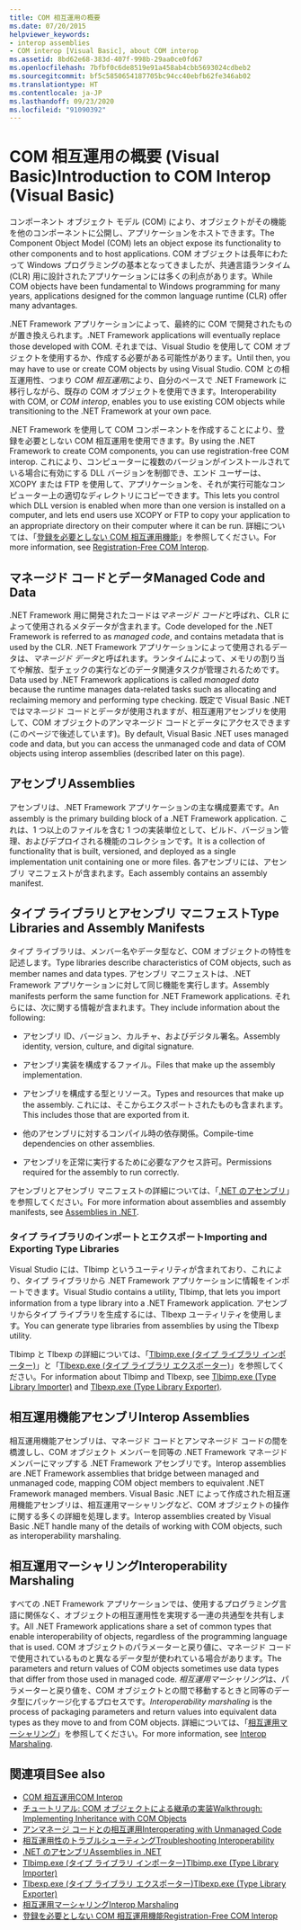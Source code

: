 ```yaml
---
title: COM 相互運用の概要
ms.date: 07/20/2015
helpviewer_keywords:
- interop assemblies
- COM interop [Visual Basic], about COM interop
ms.assetid: 8bd62e68-383d-407f-998b-29aa0ce0fd67
ms.openlocfilehash: 7bfbf0c6de8519e91a458ab4cbb5693024cdbeb2
ms.sourcegitcommit: bf5c5850654187705bc94cc40ebfb62fe346ab02
ms.translationtype: HT
ms.contentlocale: ja-JP
ms.lasthandoff: 09/23/2020
ms.locfileid: "91090392"
---
```

# <a name="introduction-to-com-interop-visual-basic"></a><span data-ttu-id="ec787-102">COM 相互運用の概要 (Visual Basic)</span><span class="sxs-lookup"><span data-stu-id="ec787-102">Introduction to COM Interop (Visual Basic)</span></span>

<span data-ttu-id="ec787-103">コンポーネント オブジェクト モデル (COM) により、オブジェクトがその機能を他のコンポーネントに公開し、アプリケーションをホストできます。</span><span class="sxs-lookup"><span data-stu-id="ec787-103">The Component Object Model (COM) lets an object expose its functionality to other components and to host applications.</span></span> <span data-ttu-id="ec787-104">COM オブジェクトは長年にわたって Windows プログラミングの基本となってきましたが、共通言語ランタイム (CLR) 用に設計されたアプリケーションには多くの利点があります。</span><span class="sxs-lookup"><span data-stu-id="ec787-104">While COM objects have been fundamental to Windows programming for many years, applications designed for the common language runtime (CLR) offer many advantages.</span></span>  
  
 <span data-ttu-id="ec787-105">.NET Framework アプリケーションによって、最終的に COM で開発されたものが置き換えられます。</span><span class="sxs-lookup"><span data-stu-id="ec787-105">.NET Framework applications will eventually replace those developed with COM.</span></span> <span data-ttu-id="ec787-106">それまでは、Visual Studio を使用して COM オブジェクトを使用するか、作成する必要がある可能性があります。</span><span class="sxs-lookup"><span data-stu-id="ec787-106">Until then, you may have to use or create COM objects by using Visual Studio.</span></span> <span data-ttu-id="ec787-107">COM との相互運用性、つまり *COM 相互運用*により、自分のペースで .NET Framework に移行しながら、既存の COM オブジェクトを使用できます。</span><span class="sxs-lookup"><span data-stu-id="ec787-107">Interoperability with COM, or *COM interop*, enables you to use existing COM objects while transitioning to the .NET Framework at your own pace.</span></span>  
  
 <span data-ttu-id="ec787-108">.NET Framework を使用して COM コンポーネントを作成することにより、登録を必要としない COM 相互運用を使用できます。</span><span class="sxs-lookup"><span data-stu-id="ec787-108">By using the .NET Framework to create COM components, you can use registration-free COM interop.</span></span> <span data-ttu-id="ec787-109">これにより、コンピューターに複数のバージョンがインストールされている場合に有効にする DLL バージョンを制御でき、エンド ユーザーは、XCOPY または FTP を使用して、アプリケーションを、それが実行可能なコンピューター上の適切なディレクトリにコピーできます。</span><span class="sxs-lookup"><span data-stu-id="ec787-109">This lets you control which DLL version is enabled when more than one version is installed on a computer, and lets end users use XCOPY or FTP to copy your application to an appropriate directory on their computer where it can be run.</span></span> <span data-ttu-id="ec787-110">詳細については、「[登録を必要としない COM 相互運用機能](../../../framework/interop/registration-free-com-interop.md)」を参照してください。</span><span class="sxs-lookup"><span data-stu-id="ec787-110">For more information, see [Registration-Free COM Interop](../../../framework/interop/registration-free-com-interop.md).</span></span>  
  
## <a name="managed-code-and-data"></a><span data-ttu-id="ec787-111">マネージド コードとデータ</span><span class="sxs-lookup"><span data-stu-id="ec787-111">Managed Code and Data</span></span>  

 <span data-ttu-id="ec787-112">.NET Framework 用に開発されたコードは*マネージド コード*と呼ばれ、CLR によって使用されるメタデータが含まれます。</span><span class="sxs-lookup"><span data-stu-id="ec787-112">Code developed for the .NET Framework is referred to as *managed code*, and contains metadata that is used by the CLR.</span></span> <span data-ttu-id="ec787-113">.NET Framework アプリケーションによって使用されるデータは、*マネージド データ*と呼ばれます。ランタイムによって、メモリの割り当てや解放、型チェックの実行などのデータ関連タスクが管理されるためです。</span><span class="sxs-lookup"><span data-stu-id="ec787-113">Data used by .NET Framework applications is called *managed data* because the runtime manages data-related tasks such as allocating and reclaiming memory and performing type checking.</span></span> <span data-ttu-id="ec787-114">既定で Visual Basic .NET ではマネージド コードとデータが使用されますが、相互運用アセンブリを使用して、COM オブジェクトのアンマネージド コードとデータにアクセスできます (このページで後述しています)。</span><span class="sxs-lookup"><span data-stu-id="ec787-114">By default, Visual Basic .NET uses managed code and data, but you can access the unmanaged code and data of COM objects using interop assemblies (described later on this page).</span></span>  
  
## <a name="assemblies"></a><span data-ttu-id="ec787-115">アセンブリ</span><span class="sxs-lookup"><span data-stu-id="ec787-115">Assemblies</span></span>  

 <span data-ttu-id="ec787-116">アセンブリは、.NET Framework アプリケーションの主な構成要素です。</span><span class="sxs-lookup"><span data-stu-id="ec787-116">An assembly is the primary building block of a .NET Framework application.</span></span> <span data-ttu-id="ec787-117">これは、1 つ以上のファイルを含む 1 つの実装単位として、ビルド、バージョン管理、およびデプロイされる機能のコレクションです。</span><span class="sxs-lookup"><span data-stu-id="ec787-117">It is a collection of functionality that is built, versioned, and deployed as a single implementation unit containing one or more files.</span></span> <span data-ttu-id="ec787-118">各アセンブリには、アセンブリ マニフェストが含まれます。</span><span class="sxs-lookup"><span data-stu-id="ec787-118">Each assembly contains an assembly manifest.</span></span>  
  
## <a name="type-libraries-and-assembly-manifests"></a><span data-ttu-id="ec787-119">タイプ ライブラリとアセンブリ マニフェスト</span><span class="sxs-lookup"><span data-stu-id="ec787-119">Type Libraries and Assembly Manifests</span></span>  

 <span data-ttu-id="ec787-120">タイプ ライブラリは、メンバー名やデータ型など、COM オブジェクトの特性を記述します。</span><span class="sxs-lookup"><span data-stu-id="ec787-120">Type libraries describe characteristics of COM objects, such as member names and data types.</span></span> <span data-ttu-id="ec787-121">アセンブリ マニフェストは、.NET Framework アプリケーションに対して同じ機能を実行します。</span><span class="sxs-lookup"><span data-stu-id="ec787-121">Assembly manifests perform the same function for .NET Framework applications.</span></span> <span data-ttu-id="ec787-122">それらには、次に関する情報が含まれます。</span><span class="sxs-lookup"><span data-stu-id="ec787-122">They include information about the following:</span></span>  
  
- <span data-ttu-id="ec787-123">アセンブリ ID、バージョン、カルチャ、およびデジタル署名。</span><span class="sxs-lookup"><span data-stu-id="ec787-123">Assembly identity, version, culture, and digital signature.</span></span>  
  
- <span data-ttu-id="ec787-124">アセンブリ実装を構成するファイル。</span><span class="sxs-lookup"><span data-stu-id="ec787-124">Files that make up the assembly implementation.</span></span>  
  
- <span data-ttu-id="ec787-125">アセンブリを構成する型とリソース。</span><span class="sxs-lookup"><span data-stu-id="ec787-125">Types and resources that make up the assembly.</span></span> <span data-ttu-id="ec787-126">これには、そこからエクスポートされたものも含まれます。</span><span class="sxs-lookup"><span data-stu-id="ec787-126">This includes those that are exported from it.</span></span>  
  
- <span data-ttu-id="ec787-127">他のアセンブリに対するコンパイル時の依存関係。</span><span class="sxs-lookup"><span data-stu-id="ec787-127">Compile-time dependencies on other assemblies.</span></span>  
  
- <span data-ttu-id="ec787-128">アセンブリを正常に実行するために必要なアクセス許可。</span><span class="sxs-lookup"><span data-stu-id="ec787-128">Permissions required for the assembly to run correctly.</span></span>  
  
 <span data-ttu-id="ec787-129">アセンブリとアセンブリ マニフェストの詳細については、「[.NET のアセンブリ](../../../standard/assembly/index.md)」を参照してください。</span><span class="sxs-lookup"><span data-stu-id="ec787-129">For more information about assemblies and assembly manifests, see [Assemblies in .NET](../../../standard/assembly/index.md).</span></span>  
  
### <a name="importing-and-exporting-type-libraries"></a><span data-ttu-id="ec787-130">タイプ ライブラリのインポートとエクスポート</span><span class="sxs-lookup"><span data-stu-id="ec787-130">Importing and Exporting Type Libraries</span></span>  

 <span data-ttu-id="ec787-131">Visual Studio には、Tlbimp というユーティリティが含まれており、これにより、タイプ ライブラリから .NET Framework アプリケーションに情報をインポートできます。</span><span class="sxs-lookup"><span data-stu-id="ec787-131">Visual Studio contains a utility, Tlbimp, that lets you import information from a type library into a .NET Framework application.</span></span> <span data-ttu-id="ec787-132">アセンブリからタイプ ライブラリを生成するには、Tlbexp ユーティリティを使用します。</span><span class="sxs-lookup"><span data-stu-id="ec787-132">You can generate type libraries from assemblies by using the Tlbexp utility.</span></span>  
  
 <span data-ttu-id="ec787-133">Tlbimp と Tlbexp の詳細については、「[Tlbimp.exe (タイプ ライブラリ インポーター)](../../../framework/tools/tlbimp-exe-type-library-importer.md)」と「[Tlbexp.exe (タイプ ライブラリ エクスポーター)](../../../framework/tools/tlbexp-exe-type-library-exporter.md)」を参照してください。</span><span class="sxs-lookup"><span data-stu-id="ec787-133">For information about Tlbimp and Tlbexp, see [Tlbimp.exe (Type Library Importer)](../../../framework/tools/tlbimp-exe-type-library-importer.md) and [Tlbexp.exe (Type Library Exporter)](../../../framework/tools/tlbexp-exe-type-library-exporter.md).</span></span>  
  
## <a name="interop-assemblies"></a><span data-ttu-id="ec787-134">相互運用機能アセンブリ</span><span class="sxs-lookup"><span data-stu-id="ec787-134">Interop Assemblies</span></span>  

 <span data-ttu-id="ec787-135">相互運用機能アセンブリは、マネージド コードとアンマネージド コードの間を橋渡しし、COM オブジェクト メンバーを同等の .NET Framework マネージド メンバーにマップする .NET Framework アセンブリです。</span><span class="sxs-lookup"><span data-stu-id="ec787-135">Interop assemblies are .NET Framework assemblies that bridge between managed and unmanaged code, mapping COM object members to equivalent .NET Framework managed members.</span></span> <span data-ttu-id="ec787-136">Visual Basic .NET によって作成された相互運用機能アセンブリは、相互運用マーシャリングなど、COM オブジェクトの操作に関する多くの詳細を処理します。</span><span class="sxs-lookup"><span data-stu-id="ec787-136">Interop assemblies created by Visual Basic .NET handle many of the details of working with COM objects, such as interoperability marshaling.</span></span>  
  
## <a name="interoperability-marshaling"></a><span data-ttu-id="ec787-137">相互運用マーシャリング</span><span class="sxs-lookup"><span data-stu-id="ec787-137">Interoperability Marshaling</span></span>  

 <span data-ttu-id="ec787-138">すべての .NET Framework アプリケーションでは、使用するプログラミング言語に関係なく、オブジェクトの相互運用性を実現する一連の共通型を共有します。</span><span class="sxs-lookup"><span data-stu-id="ec787-138">All .NET Framework applications share a set of common types that enable interoperability of objects, regardless of the programming language that is used.</span></span> <span data-ttu-id="ec787-139">COM オブジェクトのパラメーターと戻り値に、マネージド コードで使用されているものと異なるデータ型が使われている場合があります。</span><span class="sxs-lookup"><span data-stu-id="ec787-139">The parameters and return values of COM objects sometimes use data types that differ from those used in managed code.</span></span> <span data-ttu-id="ec787-140">*相互運用マーシャリング*は、パラメーターと戻り値を、COM オブジェクトとの間で移動するときと同等のデータ型にパッケージ化するプロセスです。</span><span class="sxs-lookup"><span data-stu-id="ec787-140">*Interoperability marshaling* is the process of packaging parameters and return values into equivalent data types as they move to and from COM objects.</span></span> <span data-ttu-id="ec787-141">詳細については、「[相互運用マーシャリング](../../../framework/interop/interop-marshaling.md)」を参照してください。</span><span class="sxs-lookup"><span data-stu-id="ec787-141">For more information, see [Interop Marshaling](../../../framework/interop/interop-marshaling.md).</span></span>  
  
## <a name="see-also"></a><span data-ttu-id="ec787-142">関連項目</span><span class="sxs-lookup"><span data-stu-id="ec787-142">See also</span></span>

- [<span data-ttu-id="ec787-143">COM 相互運用</span><span class="sxs-lookup"><span data-stu-id="ec787-143">COM Interop</span></span>](index.md)
- [<span data-ttu-id="ec787-144">チュートリアル: COM オブジェクトによる継承の実装</span><span class="sxs-lookup"><span data-stu-id="ec787-144">Walkthrough: Implementing Inheritance with COM Objects</span></span>](walkthrough-implementing-inheritance-with-com-objects.md)
- [<span data-ttu-id="ec787-145">アンマネージ コードとの相互運用</span><span class="sxs-lookup"><span data-stu-id="ec787-145">Interoperating with Unmanaged Code</span></span>](../../../framework/interop/index.md)
- [<span data-ttu-id="ec787-146">相互運用性のトラブルシューティング</span><span class="sxs-lookup"><span data-stu-id="ec787-146">Troubleshooting Interoperability</span></span>](troubleshooting-interoperability.md)
- [<span data-ttu-id="ec787-147">.NET のアセンブリ</span><span class="sxs-lookup"><span data-stu-id="ec787-147">Assemblies in .NET</span></span>](../../../standard/assembly/index.md)
- [<span data-ttu-id="ec787-148">Tlbimp.exe (タイプ ライブラリ インポーター)</span><span class="sxs-lookup"><span data-stu-id="ec787-148">Tlbimp.exe (Type Library Importer)</span></span>](../../../framework/tools/tlbimp-exe-type-library-importer.md)
- [<span data-ttu-id="ec787-149">Tlbexp.exe (タイプ ライブラリ エクスポーター)</span><span class="sxs-lookup"><span data-stu-id="ec787-149">Tlbexp.exe (Type Library Exporter)</span></span>](../../../framework/tools/tlbexp-exe-type-library-exporter.md)
- [<span data-ttu-id="ec787-150">相互運用マーシャリング</span><span class="sxs-lookup"><span data-stu-id="ec787-150">Interop Marshaling</span></span>](../../../framework/interop/interop-marshaling.md)
- [<span data-ttu-id="ec787-151">登録を必要としない COM 相互運用機能</span><span class="sxs-lookup"><span data-stu-id="ec787-151">Registration-Free COM Interop</span></span>](../../../framework/interop/registration-free-com-interop.md)
